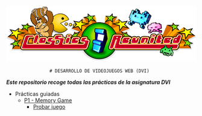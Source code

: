 ![alt text](https://github.com/DenisRaicu/DESARROLLO-DE-VIDEOJUEGOS-WEB/blob/master/Logo.png)

                    # DESARROLLO DE VIDEOJUEGOS WEB (DVI)
***Este repositorio recoge todas las prácticas de la asignatura DVI***

- Prácticas guiadas
  - [P1 - Memory Game](https://github.com/DenisRaicu/DESARROLLO-DE-VIDEOJUEGOS-WEB/tree/master/P1)
    - [Probar juego](https://denisraicu.github.io/DESARROLLO-DE-VIDEOJUEGOS-WEB)
